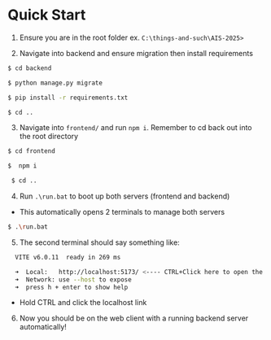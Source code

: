 # Quick Start

1. Ensure you are in the root folder ex. `C:\things-and-such\AIS-2025>`

2. Navigate into backend and ensure migration then install requirements
```bash
$ cd backend
```

```bash
$ python manage.py migrate
```

```bash
$ pip install -r requirements.txt
```

```bash
$ cd ..
```

3. Navigate into `frontend/` and run `npm i`. Remember to cd back out into the root directory
```bash
$ cd frontend
```

```bash
$  npm i
```

```bash
 $ cd ..
```


4. Run `.\run.bat` to boot up both servers (frontend and backend)
  - This automatically opens 2 terminals to manage both servers

```bash
$ .\run.bat
```

5. The second terminal should say something like:
```bash
  VITE v6.0.11  ready in 269 ms

  ➜  Local:   http://localhost:5173/ <---- CTRL+Click here to open the frontend client in the browser
  ➜  Network: use --host to expose
  ➜  press h + enter to show help
```
  - Hold CTRL and click the localhost link

6. Now you should be on the web client with a running backend server automatically!